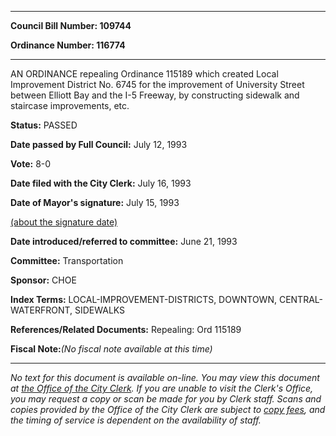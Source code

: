

********

**Council Bill Number: 109744**
   
**Ordinance Number: 116774**
********

 AN ORDINANCE repealing Ordinance 115189 which created Local Improvement District No. 6745 for the improvement of University Street between Elliott Bay and the I-5 Freeway, by constructing sidewalk and staircase improvements, etc.

**Status:** PASSED
   
**Date passed by Full Council:** July 12, 1993
   
**Vote:** 8-0
   
**Date filed with the City Clerk:** July 16, 1993
   
**Date of Mayor's signature:** July 15, 1993
   
[(about the signature date)](/~public/approvaldate.htm)
   
   
   
**Date introduced/referred to committee:** June 21, 1993
   
**Committee:** Transportation
   
**Sponsor:** CHOE
   
   
**Index Terms:** LOCAL-IMPROVEMENT-DISTRICTS, DOWNTOWN, CENTRAL-WATERFRONT, SIDEWALKS

**References/Related Documents:** Repealing: Ord 115189

**Fiscal Note:**_(No fiscal note available at this time)_
********

_No text for this document is available on-line. You may view this document at [the Office of the City Clerk](http://www.seattle.gov/leg/clerk/contactUs.htm). If you are unable to visit the Clerk's Office, you may request a copy or scan be made for you by Clerk staff. Scans and copies provided by the Office of the City Clerk are subject to [copy fees](http://clerk.seattle.gov/~public/clerkfees.htm), and the timing of service is dependent on the availability of staff._

